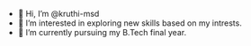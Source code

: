 - 👋 Hi, I’m @kruthi-msd
- 👀 I’m interested in exploring new skills based on my intrests.
- 🌱 I’m currently pursuing my B.Tech final year.
<!---
kruthi-msd/kruthi-msd is a ✨ special ✨ repository because its `README.md` (this file) appears on your GitHub profile.
You can click the Preview link to take a look at your changes.
--->
